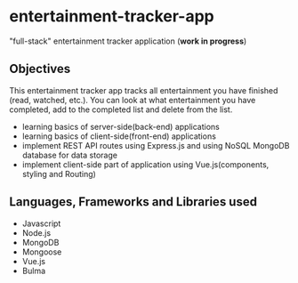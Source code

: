 # entertainment-tracker-app
"full-stack" entertainment tracker application
(**work in progress**)

## Objectives
This entertainment tracker app tracks all entertainment you have finished (read, watched, etc.). You can look at what entertainment you have completed, add to the completed list and delete from the list. 

* learning basics of server-side(back-end) applications
* learning basics of client-side(front-end) applications
* implement REST API routes using Express.js and using NoSQL MongoDB database for data storage
* implement client-side part of application using Vue.js(components, styling and Routing)

## Languages, Frameworks and Libraries used
* Javascript
* Node.js
* MongoDB
* Mongoose
* Vue.js
* Bulma
